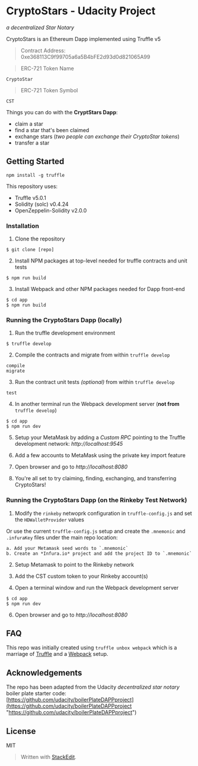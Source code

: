 # CryptoStars - Udacity Project
*a decentralized Star Notary*

CryptoStars is an Ethereum Dapp implemented using Truffle v5

> Contract Address: 0xe368113C9f99705a6a5B4bFE2d93d0d821065A99

> ERC-721 Token Name
> 
	CryptoStar
> 
> ERC-721 Token Symbol
> 
	CST
> 

Things you can do with the **CryptStars Dapp**:

 - claim a star
 - find a star that's been claimed
 - exchange stars (*two people can exchange their CryptoStar tokens*)
 - transfer a star

## Getting Started
`npm install -g truffle`

This repository uses:

 - Truffle v5.0.1
 - Solidity (solc) v0.4.24
 - OpenZeppelin-Solidity v2.0.0

### Installation

 1. Clone the repository
 ```
 $ git clone [repo]
 ```

 2. Install NPM packages at top-level needed for truffle contracts and unit tests
```
$ npm run build
```

 3. Install Webpack and other NPM packages needed for Dapp front-end
 
 ```
 $ cd app
 $ npm run build
 ```

### Running the CryptoStars Dapp (locally)

 1. Run the truffle development environment
 ```
 $ truffle develop
 ```
 
 2. Compile the contracts and migrate from within `truffle develop`
 ```
compile
migrate
 ```
 
 3. Run the contract unit tests *(optional)* from within `truffle develop`
 ```
test
```
 4. In another terminal run the Webpack development server (**not from** `truffle develop`)
 ```
 $ cd app
 $ npm run dev
 ```
 
 5. Setup your MetaMask by adding a *Custom RPC* pointing to the Truffle development network: *http://localhost:9545*
 
 6. Add a few accounts to MetaMask using the private key import feature
 
 7. Open browser and go to *http://localhost:8080*
 
 8. You're all set to try claiming, finding, exchanging, and transferring  CryptoStars!

 ### Running the CryptoStars Dapp (on the Rinkeby Test Network)

 1. Modify the `rinkeby` netwoprk configuration in `truffle-config.js` and set the `HDWalletProvider` values

 Or use the current `truffle-config.js` setup and create the `.mnemonic` and `.infuraKey` files under the main repo location:

    a. Add your Metamask seed words to `.mnemonic`
    b. Create an *Infura.io* project and add the project ID to `.mnemonic`

 2. Setup Metamask to point to the Rinkeby network
 
 3. Add the CST custom token to your Rinkeby account(s)

 4. Open a terminal window and run the Webpack development server
 ```
 $ cd app
 $ npm run dev
 ```
 
 6. Open browser and go to *http://localhost:8080*

## FAQ
This repo was initially created using `truffle unbox webpack` which is a marriage of [Truffle](http://truffleframework.com/) and a [Webpack](https://webpack.js.org/) setup.

## Acknowledgements
The repo has been adapted from the Udacity *decentralized star notary* boiler plate starter code:  [https://github.com/udacity/boilerPlateDAPPproject](https://github.com/udacity/boilerPlateDAPPproject "https://github.com/udacity/boilerPlateDAPPproject")

## License
MIT


> Written with [StackEdit](https://stackedit.io/).
